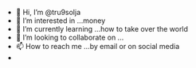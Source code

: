 - 👋 Hi, I’m @tru9solja
- 👀 I’m interested in ...money
- 🌱 I’m currently learning ...how to take over the world
- 💞️ I’m looking to collaborate on ...
- 📫 How to reach me ...by email or on social media
-
<!---
tru9solja/tru9solja is a ✨ special ✨ repository because its `README.md` (this file) appears on your GitHub profile.
You can click the Preview link to take a look at your changes.
--->
